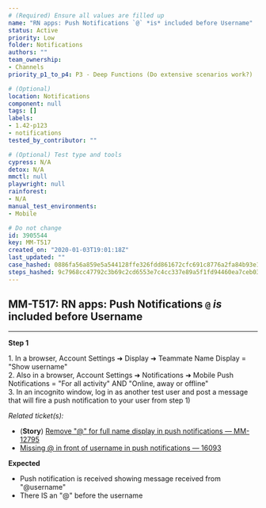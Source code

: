 ```yaml
---
# (Required) Ensure all values are filled up
name: "RN apps: Push Notifications `@` *is* included before Username"
status: Active
priority: Low
folder: Notifications
authors: ""
team_ownership: 
- Channels
priority_p1_to_p4: P3 - Deep Functions (Do extensive scenarios work?)

# (Optional)
location: Notifications
component: null
tags: []
labels: 
- 1.42-p123
- notifications
tested_by_contributor: ""

# (Optional) Test type and tools
cypress: N/A
detox: N/A
mmctl: null
playwright: null
rainforest: 
- N/A
manual_test_environments:
- Mobile

# Do not change
id: 3905544
key: MM-T517
created_on: "2020-01-03T19:01:18Z"
last_updated: ""
case_hashed: 0886fa56a859e5a544128ffe326fdd861672cfc691c8776a2fa84b93e152fea9debcc5b02cfd7ff4d1bc1ed7741c8f49
steps_hashed: 9c7968cc47792c3b69c2cd6553e7c4cc337e89a5f1fd94460ea7ceb033f6a0995a798e4dd26e20e5dbd565acb2d4956b
---
```


<!-- (Auto-generated) Based on frontmatter's "key" and "name" -->

## MM-T517: RN apps: Push Notifications `@` _is_ included before Username

---

**Step 1**

1\. In a browser, Account Settings ➜ Display ➜ Teammate Name Display = "Show username"\
2\. Also in a browser, Account Settings ➜ Notifications ➜ Mobile Push Notifications = "For all activity" AND "Online, away or offline"\
3\. In an incognito window, log in as another test user and post a message that will fire a push notification to your user from step 1)

_Related ticket(s):_

- (**Story**) [Remove "@" for full name display in push notifications — MM-12795](http://MMTHTTPS%3A//MATTERMOST.ATLASSIAN.NET/BROWSE/MM-12795)
- [Missing @ in front of username in push notifications — 16093](HTTPS://MATTERMOST.ATLASSIAN.NET/BROWSE/MM-16093)

**Expected**

- Push notification is received showing message received from "@username"
- There IS an "@" before the username
